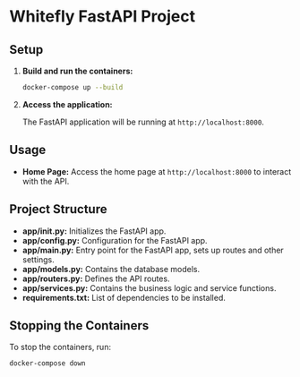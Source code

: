 # Whitefly FastAPI Project

## Setup

1. **Build and run the containers:**

    ```bash
    docker-compose up --build
    ```

2. **Access the application:**

    The FastAPI application will be running at `http://localhost:8000`.

## Usage

- **Home Page:**
  Access the home page at `http://localhost:8000` to interact with the API.

## Project Structure

- **app/__init__.py:** Initializes the FastAPI app.
- **app/config.py:** Configuration for the FastAPI app.
- **app/main.py:** Entry point for the FastAPI app, sets up routes and other settings.
- **app/models.py:** Contains the database models.
- **app/routers.py:** Defines the API routes.
- **app/services.py:** Contains the business logic and service functions.
- **requirements.txt:** List of dependencies to be installed.

## Stopping the Containers

To stop the containers, run:

```bash
docker-compose down

